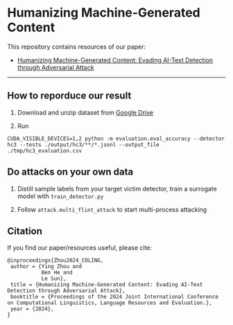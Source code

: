 # Humanizing Machine-Generated Content

This repository contains resources of our paper:
- [Humanizing Machine-Generated Content: Evading AI-Text Detection through Adversarial Attack](https://arxiv.org/abs/2404.01907)

---

## How to reporduce our result
1. Download and unzip dataset from [Google Drive](https://drive.google.com/file/d/15rdZfNmnVeqEFKSu1A01DIvhYL30vadi)

2. Run
```
CUDA_VISIBLE_DEVICES=1,2 python -m evaluation.eval_accuracy --detector hc3 --tests ./output/hc3/**/*.jsonl --output_file ./tmp/hc3_evaluation.csv
```


## Do attacks on your own data
1. Distill sample labels from your target victim detector, train a surrogate model with `train_detector.py`

2. Follow `attack.multi_flint_attack` to start multi-process attacking


## Citation
If you find our paper/resources useful, please cite:
```
@inproceedings{Zhou2024_COLING,
 author = {Ying Zhou and
           Ben He and
           Le Sun},
 title = {Humanizing Machine-Generated Content: Evading AI-Text Detection through Adversarial Attack},
 booktitle = {Proceedings of the 2024 Joint International Conference on Computational Linguistics, Language Resources and Evaluation.},
 year = {2024},
}
```

